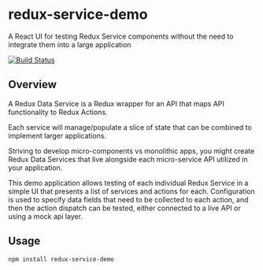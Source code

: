 # redux-service-demo
A React UI for testing Redux Service components without the need to integrate them into a large application

[![Build Status](https://travis-ci.org/danny-wieser/redux-service-demo.svg?branch=master)](https://travis-ci.org/danny-wieser/redux-service-demo)

## Overview

A Redux Data Service is a Redux wrapper for an API that maps API functionality to Redux Actions.

Each service will manage/populate a slice of state that can be combined to implement larger applications.

Striving to develop micro-components vs monolithic apps, you might create Redux Data Services that live alongside each micro-service API utilized in your application.

This demo application allows testing of each individual Redux Service in a simple UI that presents a list of services and actions for each. Configuration is used to specify data fields that need to be collected to each action, and then the action dispatch can be tested, either connected to a live API or using a mock api layer.

## Usage

`npm install redux-service-demo`
